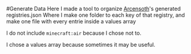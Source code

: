 #Generate Data
Here I made a tool to organize [Arcensoth](https://github.com/Arcensoth/mcdata)'s generated registries.json
Where I make one folder to each key of that registry, and make one file with every entrie inside a values array

I do not include `minecraft:air` because I chose not to.

I chose a values array because sometimes it may be useful.